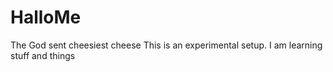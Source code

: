 # HalloMe
The God sent cheesiest cheese
This is an experimental setup. I am learning stuff and things

